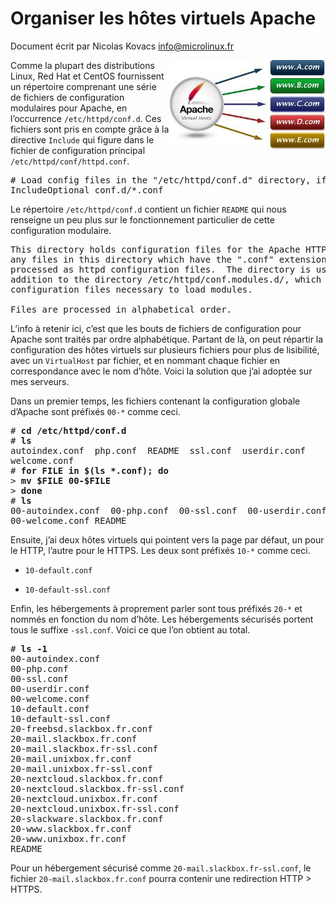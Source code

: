 Organiser les hôtes virtuels Apache
===================================

Document écrit par Nicolas Kovacs <info@microlinux.fr>

<img align="right" src="../images/apache-vhosts.jpg">

Comme la plupart des distributions Linux, Red Hat et CentOS fournissent un
répertoire comprenant une série de fichiers de configuration modulaires pour
Apache, en l’occurrence `/etc/httpd/conf.d`. Ces fichiers sont pris en compte
grâce à la directive `Include` qui figure dans le fichier de configuration
principal `/etc/httpd/conf/httpd.conf`.

<pre>
# Load config files in the "/etc/httpd/conf.d" directory, if any.
IncludeOptional conf.d/*.conf
</pre>

Le répertoire `/etc/httpd/conf.d` contient un fichier `README` qui nous
renseigne un peu plus sur le fonctionnement particulier de cette configuration
modulaire.

<pre>
This directory holds configuration files for the Apache HTTP Server;
any files in this directory which have the ".conf" extension will be
processed as httpd configuration files.  The directory is used in
addition to the directory /etc/httpd/conf.modules.d/, which contains
configuration files necessary to load modules.

Files are processed in alphabetical order.
</pre>

L’info à retenir ici, c’est que les bouts de fichiers de configuration pour
Apache sont traités par ordre alphabétique. Partant de là, on peut répartir la
configuration des hôtes virtuels sur plusieurs fichiers pour plus de
lisibilité, avec un `VirtualHost` par fichier, et en nommant chaque fichier en
correspondance avec le nom d’hôte. Voici la solution que j’ai adoptée sur mes
serveurs.

Dans un premier temps, les fichiers contenant la configuration globale d’Apache
sont préfixés `00-*` comme ceci.

<pre>
# <strong>cd /etc/httpd/conf.d</strong> 
# <strong>ls</strong> 
autoindex.conf  php.conf  README  ssl.conf  userdir.conf  
welcome.conf
# <strong>for FILE in $(ls *.conf); do</strong> 
> <strong>mv $FILE 00-$FILE</strong> 
> <strong>done</strong> 
# <strong>ls</strong> 
00-autoindex.conf  00-php.conf  00-ssl.conf  00-userdir.conf  
00-welcome.conf README
</pre>

Ensuite, j’ai deux hôtes virtuels qui pointent vers la page par défaut, un pour
le HTTP, l’autre pour le HTTPS. Les deux sont préfixés `10-*` comme ceci.

  * `10-default.conf`

  * `10-default-ssl.conf`

Enfin, les hébergements à proprement parler sont tous préfixés `20-*` et nommés
en fonction du nom d’hôte. Les hébergements sécurisés portent tous le suffixe
`-ssl.conf`. Voici ce que l’on obtient au total.

<pre>
# <strong>ls -1</strong> 
00-autoindex.conf
00-php.conf
00-ssl.conf
00-userdir.conf
00-welcome.conf
10-default.conf
10-default-ssl.conf
20-freebsd.slackbox.fr.conf
20-mail.slackbox.fr.conf
20-mail.slackbox.fr-ssl.conf
20-mail.unixbox.fr.conf
20-mail.unixbox.fr-ssl.conf
20-nextcloud.slackbox.fr.conf
20-nextcloud.slackbox.fr-ssl.conf
20-nextcloud.unixbox.fr.conf
20-nextcloud.unixbox.fr-ssl.conf
20-slackware.slackbox.fr.conf
20-www.slackbox.fr.conf
20-www.unixbox.fr.conf
README
</pre>

Pour un hébergement sécurisé comme `20-mail.slackbox.fr-ssl.conf`, le fichier
`20-mail.slackbox.fr.conf` pourra contenir une redirection HTTP > HTTPS.
